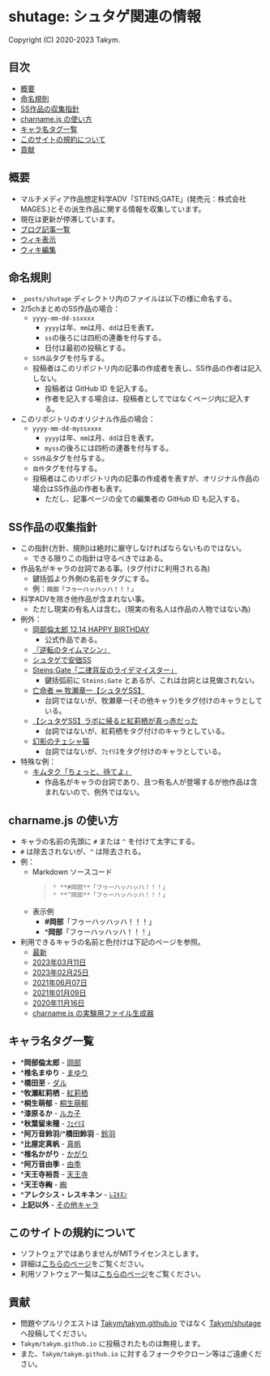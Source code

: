 # shutage: シュタゲ関連の情報
Copyright (C) 2020-2023 Takym.

## 目次
* [概要](#summary)
* [命名規則](#naming_convention)
* [SS作品の収集指針](#collection_guidelines)
* [charname.js の使い方](#charname)
* [キャラ名タグ一覧](#charname_tags)
* [このサイトの規約について](#terms)
* [貢献](#contribution)

## 概要 <a id="summary"></a>
* マルチメディア作品想定科学ADV「STEINS;GATE」(発売元：株式会社MAGES.)とその派生作品に関する情報を収集しています。
* 現在は更新が停滞しています。
* [ブログ記事一覧](./posts.md)
* [ウィキ表示](https://takym.github.io/wiki/shutage)
* [ウィキ編集](https://github.com/Takym/shutage/wiki)

## 命名規則 <a id="naming_convention"></a>
* `_posts/shutage` ディレクトリ内のファイルは以下の様に命名する。
* 2/5chまとめのSS作品の場合：
	* `yyyy-mm-dd-ssxxxx`
		* `yyyy`は年、`mm`は月、`dd`は日を表す。
		* `ss`の後ろには四桁の連番を付与する。
		* 日付は最初の投稿とする。
	* `SS作品`タグを付与する。
	* 投稿者はこのリポジトリ内の記事の作成者を表し、SS作品の作者は記入しない。
		* 投稿者は GitHub ID を記入する。
		* 作者を記入する場合は、投稿者としてではなくページ内に記入する。
* このリポジトリのオリジナル作品の場合：
	* `yyyy-mm-dd-myssxxxx`
		* `yyyy`は年、`mm`は月、`dd`は日を表す。
		* `myss`の後ろには四桁の連番を付与する。
	* `SS作品`タグを付与する。
	* `自作`タグを付与する。
	* 投稿者はこのリポジトリ内の記事の作成者を表すが、オリジナル作品の場合はSS作品の作者も表す。
		* ただし、記事ページの全ての編集者の GitHub ID も記入する。

## SS作品の収集指針 <a id="collection_guidelines"></a>
* この指針(方針、規則)は絶対に厳守しなければならないものではない。
	* できる限りこの指針は守るべきではある。
* 作品名がキャラの台詞である事。(タグ付けに利用される為)
	* 鍵括弧より外側の名前をタグにする。
	* 例：`岡部「フゥーハッハッハ！！！」`
* 科学ADVを除き他作品が含まれない事。
	* ただし現実の有名人は含む。(現実の有名人は作品の人物ではない為)
* 例外：
	* [岡部倫太郎 12.14 HAPPY BIRTHDAY](https://takym.github.io/blog/shutage/2017/12/14/ss0000.html)
		* 公式作品である。
	* [『逆転のタイムマシン』](https://takym.github.io/blog/shutage/2017/05/20/ss0001.html)
	* [シュタゲで安価SS](https://takym.github.io/blog/shutage/2016/01/23/ss0000.html)
	* [Steins;Gate「二律背反のライデマイスター」](https://takym.github.io/blog/shutage/2015/09/27/ss0000.html)
		* 鍵括弧前に `Steins;Gate` とあるが、これは台詞とは見做されない。
	* [亡命者 ∞ 牧瀬章一【シュタゲSS】](https://takym.github.io/blog/shutage/2015/10/11/ss0000.html)
		* 台詞ではないが、牧瀬章一(その他キャラ)をタグ付けのキャラとしている。
	* [【シュタゲSS】ラボに帰ると紅莉栖が真っ赤だった](https://takym.github.io/blog/shutage/2015/08/06/ss0000.html)
		* 台詞ではないが、紅莉栖をタグ付けのキャラとしている。
	* [幻影のチェシャ猫](https://takym.github.io/blog/shutage/2015/02/28/ss0000.html)
		* 台詞ではないが、ﾌｪｲﾘｽをタグ付けのキャラとしている。
* 特殊な例：
	* [キムタク「ちょっと、待てよ」](https://takym.github.io/blog/shutage/2016/01/19/ss0000.html)
		* 作品名がキャラの台詞であり、且つ有名人が登場するが他作品は含まれないので、例外ではない。

## charname.js の使い方 <a id="charname"></a>
* キャラの名前の先頭に `#` または `^` を付けて太字にする。
* `#` は除去されないが、`^` は除去される。
* 例：
	* Markdown ソースコード
		>```md
		>* **#岡部**「フゥーハッハッハ！！！」
		>* **^岡部**「フゥーハッハッハ！！！」
		>```
	* 表示例
		* **#岡部**「フゥーハッハッハ！！！」
		* **^岡部**「フゥーハッハッハ！！！」
* 利用できるキャラの名前と色付けは下記のページを参照。
	* [最新](https://takym.github.io/blog/shutage/charname.html)
	* [2023年03月11日](https://takym.github.io/blog/shutage/2023/03/11/charname.html)
	* [2023年02月25日](https://takym.github.io/blog/shutage/2023/02/25/charname.html)
	* [2021年06月07日](https://takym.github.io/blog/shutage/2021/06/07/charname.html)
	* [2021年01月09日](https://takym.github.io/blog/shutage/2021/01/09/charname.html)
	* [2020年11月16日](https://takym.github.io/blog/shutage/2020/11/16/charname.html)
	* [charname.js の実験用ファイル生成器](./gen_charname.md)

## キャラ名タグ一覧 <a id="charname_tags"></a>
* **^岡部倫太郎**                - [岡部](https://takym.github.io/blog/tags.html#岡部)
* **^椎名まゆり**                - [まゆり](https://takym.github.io/blog/tags.html#まゆり)
* **^橋田至**                    - [ダル](https://takym.github.io/blog/tags.html#ダル)
* **^牧瀬紅莉栖**                - [紅莉栖](https://takym.github.io/blog/tags.html#紅莉栖)
* **^桐生萌郁**                  - [桐生萌郁](https://takym.github.io/blog/tags.html#桐生萌郁)
* **^漆原るか**                  - [ルカ子](https://takym.github.io/blog/tags.html#ルカ子)
* **^秋葉留未穂**                - [ﾌｪｲﾘｽ](https://takym.github.io/blog/tags.html#ﾌｪｲﾘｽ)
* **^阿万音鈴羽**/**^橋田鈴羽**  - [鈴羽](https://takym.github.io/blog/tags.html#鈴羽)
* **^比屋定真帆**                - [真帆](https://takym.github.io/blog/tags.html#真帆)
* **^椎名かがり**                - [かがり](https://takym.github.io/blog/tags.html#かがり)
* **^阿万音由季**                - [由季](https://takym.github.io/blog/tags.html#由季)
* **^天王寺裕吾**                - [天王寺](https://takym.github.io/blog/tags.html#天王寺)
* **^天王寺綯**                  - [綯](https://takym.github.io/blog/tags.html#綯)
* **^アレクシス・レスキネン**    - [ﾚｽｷﾈﾝ](https://takym.github.io/blog/tags.html#ﾚｽｷﾈﾝ)
* **上記以外**                   - [その他キャラ](https://takym.github.io/blog/tags.html#その他キャラ)

## このサイトの規約について <a id="terms"></a>
* ソフトウェアではありませんがMITライセンスとします。
* 詳細は[こちらのページ](./LICENSE.md)をご覧ください。
* 利用ソフトウェア一覧は[こちらのページ](https://takym.github.io/THIRD_PARTY_NOTICE.html)をご覧ください。

## 貢献 <a id="contribution"></a>
* 問題やプルリクエストは [Takym/takym.github.io](https://github.com/Takym/takym.github.io) ではなく [Takym/shutage](https://github.com/Takym/shutage) へ投稿してください。
* `Takym/takym.github.io` に投稿されたものは無視します。
* また、`Takym/takym.github.io` に対するフォークやクローン等はご遠慮ください。
